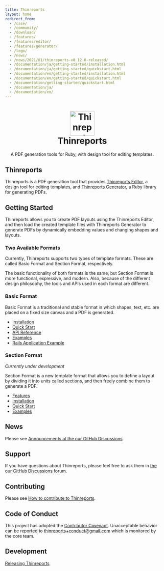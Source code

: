 ```yaml
---
title: Thinreports
layout: home
redirect_from:
  - /case/
  - /community/
  - /download/
  - /features/
  - /features/editor/
  - /features/generator/
  - /logo/
  - /news/
  - /news/2021/01/thinreports-v0_12_0-released/
  - /documentation/ja/getting-started/installation.html
  - /documentation/ja/getting-started/quickstart.html
  - /documentation/en/getting-started/installation.html
  - /documentation/en/getting-started/quickstart.html
  - /documentation/getting-started/quickstart.html
  - /documentation/ja/
  - /documentation/en/
---
```


<div align="center">
  <h1>
    <img alt="Thinreports" src="https://raw.githubusercontent.com/thinreports/thinreports/main/thinreports.png" width="80"/>
    <br/>
    Thinreports
  </h1>
  <p>A PDF generation tools for Ruby, with design tool for editing templates.</p>
</div>

## Thinreports

Thinreports is a PDF generation tool that provides [Thinreports Editor](https://github.com/thinreports/thinreports-editor), a design tool for editing templates, and [Thinreports Generator](https://github.com/thinreports/thinreports-generator), a Ruby library for generating PDFs.

## Getting Started

Thinreports allows you to create PDF layouts using the Thinreports Editor, and then load the created template files with Thinreports Generator to generate PDFs by dynamically embedding values and changing shapes and layouts.

### Two Available Formats

Currently, Thinreports supports two types of template formats. These are called Basic Format and Section Format, respectively.

The basic functionality of both formats is the same, but Section Format is more functional, expressive, and modern. Also, because of the different design philosophy, the tools and APIs used in each format are different.

### Basic Format

Basic Format is a traditional and stable format in which shapes, text, etc. are placed on a fixed size canvas and a PDF is generated.

- [Installation](https://github.com/thinreports/thinreports/blob/main/getting-started/basic-format.md#installation)
- [Quick Start](https://github.com/thinreports/thinreports/blob/main/getting-started/basic-format.md#quick-start)
- [API Reference](https://github.com/thinreports/thinreports-generator/blob/main/README.md#usage)
- [Examples](https://github.com/thinreports/thinreports-examples)
- [Rails Application Example](https://github.com/thinreports/thinreports-rails-example)

### Section Format

*Currently under development*

Section Format is a new template format that allows you to define a layout by dividing it into units called sections, and then freely combine them to generate a PDF.

- [Features](https://github.com/thinreports/thinreports/blob/main/getting-started/section-format.md#features)
- [Installation](https://github.com/thinreports/thinreports/blob/main/getting-started/section-format.md#installation)
- [Quick Start](https://github.com/thinreports/thinreports/blob/main/getting-started/section-format.md#quick-start)
- [Examples](https://github.com/thinreports/thinreports/blob/main/getting-started/section-format.md#examples)

## News

Please see [Announcements at the our GitHub Discussions](https://github.com/thinreports/thinreports/discussions/categories/announcement).

## Support

If you have questions about Thinreports, please feel free to ask them in [the our GitHub Discussions](https://github.com/thinreports/thinreports/discussions) forum.

## Contributing

Please see [How to contribute to Thinreports](https://github.com/thinreports/thinreports/blob/main/CONTRIBUTING.md).

## Code of Conduct

This project has adopted the [Contributor Covenant](https://github.com/thinreports/thinreports/blob/main/CODE_OF_CONDUCT.md). Unacceptable behavior can be reported to thinreports+conduct@gmail.com which is monitored by the core team.

## Development

[Releasing Thinreports](https://github.com/thinreports/thinreports/blob/main/development/RELEASING.md)
